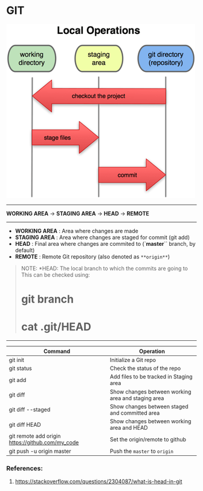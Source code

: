 # GIT

![Git work areas](images/18333fig0106-tn.png)

---

**WORKING AREA** -> **STAGING AREA** -> **HEAD** -> **REMOTE**

---

* **WORKING AREA** : Area where changes are made
* **STAGING AREA** : Area where changes are staged for commit (git add)
* **HEAD** : Final area where changes are commited to (`**master**`` branch, by default)
* **REMOTE** : Remote Git repository (also denoted as `**origin**`)

>NOTE:
> *HEAD: The local branch to which the commits are going to
> This can be checked using:
>   # git branch
>   # cat .git/HEAD
>


---
| Command |  Operation |
|----------| ---------- |
| git init | Initialize a Git repo |
| git status | Check the status of the repo |
| git add | Add files to be tracked in Staging area |
| git diff | Show changes between working area and staging area |
| git diff --staged | Show changes between staged and committed area |
| git diff HEAD | Show changes between working area and HEAD |
| git remote add origin https://github.com/my_code | Set the origin/remote to github |
| git push -u origin master | Push the `master` to `origin` |


### References:
1. https://stackoverflow.com/questions/2304087/what-is-head-in-git